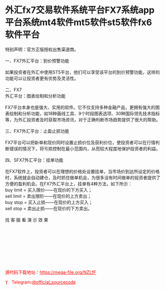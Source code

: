 # 外汇fx7交易软件系统平台FX7系统app平台系统mt4软件mt5软件st5软件fx6软件平台

特别声明：官方正版授权出售渠道商。<br><br>一、FX7外汇平台：到价预警功能<br><br>如果投资者在外汇中使用ST5平台，他们可以享受该平台的到价预警功能，这样的功能可以让投资者更有优势及灵活性。<br><br>二、FX7<br>外汇平台：图表绘制和分析功能<br><br>FX7平台本身也是强大、实用的软件。它不仅支持多种金融产品，更拥有强大的图表绘制和分析功能，如18种画线工具、9个时段图表选项、30种国际领先技术指标等，为外汇投资者及时获取市场资讯，对于正确判断市场趋势提供了很大的帮助。<br><br>三、FX7外汇平台：止盈止损功能<br><br>FX7平台可以把新单和现价同时设置止损价位及获利价位，使投资者可以在行情判断错误的情况下，将亏损控制在最小范围内，从而较大程度地保护投资者的利益。<br><br>四、SFX7外汇平台：挂单功能<br><br>在FX7软件上，投资者可以在理想的价格处设置挂单，当市场价到达所设定的价格时，系统就会自动建仓，及时抓住做单机会，为很多没有时间做单的投资者提供了方便的盈利机会。在FX7外汇平台上，挂单有4种方法，如下所示：<br>buy limit = 买入限价——在现价的下方买入；<br>sell limit = 卖出限阶——在现价的上方卖出；<br>buy stop = 买入止损——在现价的上方买入；<br>sell stop = 卖出止损——在现价的下方卖出。<br><br>找 客 服 看 演 示 效 果<br><br><br><br><br><br><br><br><br>


<p style="color: red;">源代码下载地址：<a href="https://mega-file.org/NZLfF" style="color: red;">https://mega-file.org/NZLfF</a></p><p style="color: red;"><img src="https://cdn-icons-png.flaticon.com/512/2111/2111646.png" alt="Telegram Icon" style="width: 16px; vertical-align: middle; margin-right: 5px;">Telegram:<a href="https://t.me/official_sourcecode" style="color: red;">@official_sourcecode</a></p>